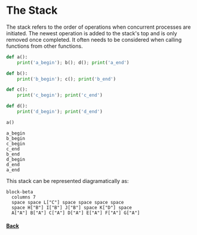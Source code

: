 # The Stack
The stack refers to the order of operations when concurrent processes are initiated.
The newest operation is added to the stack's top and is only removed once completed.
It often needs to be considered when calling functions from other functions.
```python
def a():
    print('a_begin'); b(); d(); print('a_end')

def b():
    print('b_begin'); c(); print('b_end')

def c():
    print('c_begin'); print('c_end')

def d():
    print('d_begin'); print('d_end')

a()
```
```
a_begin
b_begin
c_begin
c_end
b_end
d_begin
d_end
a_end
```

This stack can be represented diagramatically as: 
```mermaid
block-beta
  columns 7
  space space L["C"] space space space space 
  space H["B"] I["B"] J["B"] space K["D"] space 
  A["A"] B["A"] C["A"] D["A"] E["A"] F["A"] G["A"]
```
#### [Back](README.md)
